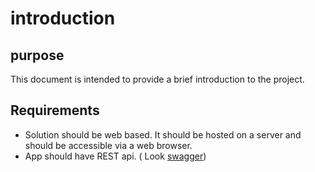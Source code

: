 # introduction

## purpose
This document is intended to provide a brief introduction to the project.


## Requirements
* Solution should be web based. It should be hosted on a server and should be accessible via a web browser.
* App should have REST api. ( Look [swagger](https://swagger.io/))
